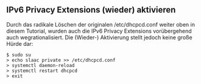 ## IPv6 Privacy Extensions (wieder) aktivieren

Durch das radikale Löschen der originalen /etc/dhcpcd.conf weiter oben in diesem
Tutorial, wurden auch die IPv6 Privacy Extensions vorübergehend auch wegrationalisiert.
Die (Wieder-) Aktivierung stellt jedoch keine große Hürde dar:
```
$ sudo su
> echo slaac private >> /etc/dhcpcd.conf
> systemctl daemon-reload
> systemctl restart dhcpcd
> exit
```
